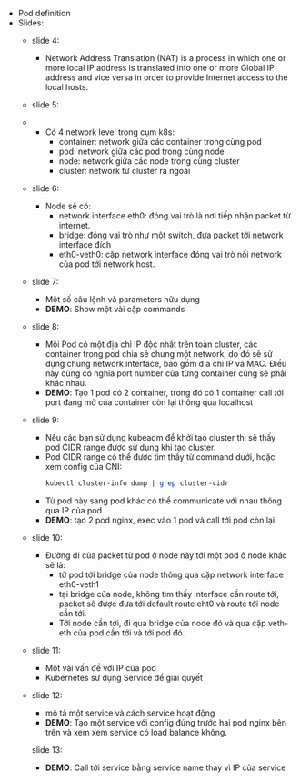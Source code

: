 - Pod definition
- Slides:
  - slide 4: 
    - Network Address Translation (NAT) is a process in which one or more local IP address is translated into one or more Global IP address and vice versa in order to provide Internet access to the local hosts. 
  
  - slide 5:
  - - Có 4 network level trong cụm k8s: 
      - container: network giữa các container trong cùng pod
      - pod: network giữa các pod trong cùng node
      - node: network giữa các node trong cùng cluster
      - cluster: network từ cluster ra ngoài
  
  - slide 6:
    -  Node sẽ có:
       -  network interface eth0: đóng vai trò là nơi tiếp nhận packet từ internet.
       -  bridge: đóng vai trò như một switch, đưa packet tới network interface đích
       -  eth0-veth0: cặp network interface đóng vai trò nối network của pod tới network host.

  - slide 7: 
    - Một số câu lệnh và parameters hữu dụng
    - **DEMO**: Show một vài cặp commands

  - slide 8:
    -  Mỗi Pod có một địa chỉ IP độc nhất trên toàn cluster, các container trong pod chia sẻ chung một network, do đó sẽ sử dụng chung network interface, bao gồm địa chỉ IP và MAC. Điều này cũng có nghĩa port number của từng container cũng sẽ phải khác nhau.
    -  **DEMO**: Tạo 1 pod có 2 container, trong đó có 1 container call tới port đang mở của container còn lại thông qua localhost
 
  - slide 9:
    - Nếu các bạn sử dụng kubeadm để khởi tạo cluster thì sẽ thấy pod CIDR range được sử dụng khi tạo cluster.
    - Pod CIDR range có thể được tìm thấy từ command dưới, hoặc xem config của CNI:
      ```bash
      kubectl cluster-info dump | grep cluster-cidr      
      ```
    - Từ pod này sang pod khác có thể communicate với nhau thông qua IP của pod 
    - **DEMO**: tạo 2 pod nginx, exec vào 1 pod và call tới pod còn lại

  - slide 10:
    - Đường đi của packet từ pod ở node này tới một pod ở node khác sẽ là:
      - từ pod tới bridge của node thông qua cặp network interface eth0-veth1
      - tại bridge của node, không tìm thấy interface cần route tới, packet sẽ được đưa tới default route eht0 và route tới node cần tới.
      - Tới node cần tới, đi qua bridge của node đó và qua cặp veth-eth của pod cần tới và tới pod đó.

  - slide 11:
    - Một vài vấn đề với IP của pod
    - Kubernetes sử  dụng Service để giải quyết

  - slide 12:
    - mô tả một service và cách service hoạt động 
    - **DEMO**: Tạo một service với config đứng trước hai pod nginx bên trên và xem xem service có load balance không.

    slide 13:
    - **DEMO**: Call tới service bằng service name thay vì IP của service